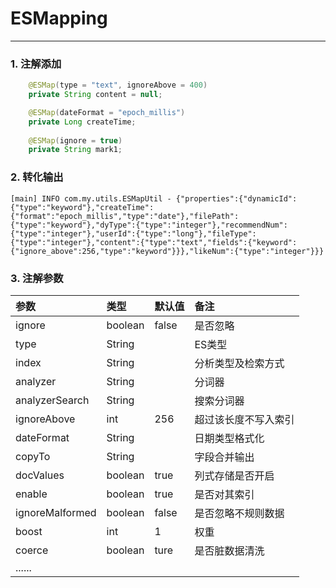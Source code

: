 # ESMapping

------------

### 1. 注解添加

``` Java
    @ESMap(type = "text", ignoreAbove = 400)
    private String content = null;

    @ESMap(dateFormat = "epoch_millis")
    private Long createTime;
    
    @ESMap(ignore = true)
    private String mark1;
``` 

### 2. 转化输出

    [main] INFO com.my.utils.ESMapUtil - {"properties":{"dynamicId":{"type":"keyword"},"createTime":{"format":"epoch_millis","type":"date"},"filePath":{"type":"keyword"},"dyType":{"type":"integer"},"recommendNum":{"type":"integer"},"userId":{"type":"long"},"fileType":{"type":"integer"},"content":{"type":"text","fields":{"keyword":{"ignore_above":256,"type":"keyword"}}},"likeNum":{"type":"integer"}}}
    
    
### 3. 注解参数

| 参数 | 类型 | 默认值 | 备注 | 
| :----- | :----- | :------| :------ |
| ignore | boolean  | false |是否忽略 | 
| type | String  | | ES类型  | 
| index | String  | | 分析类型及检索方式  | 
| analyzer | String |  | 分词器 |  
| analyzerSearch | String|   | 搜索分词器  | 
| ignoreAbove | int| 256 | 超过该长度不写入索引 |
| dateFormat | String |  | 日期类型格式化 |
| copyTo | String |  | 字段合并输出 |
| docValues | boolean | true | 列式存储是否开启 |
| enable | boolean | true | 是否对其索引 |
| ignoreMalformed | boolean | false | 是否忽略不规则数据 |
| boost | int | 1 | 权重 |
| coerce | boolean | ture | 是否脏数据清洗 |
| ...... |  |  |  |
